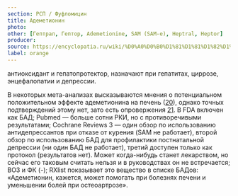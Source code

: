 ```yaml
---
section: РСП / Фуфломицин
title: Адеметионин
photo:
other: [Гептрал, Гептор, Ademetionine, SAM (SAM-e), Heptral, Heptor]
producer:
source: https://encyclopatia.ru/wiki/%D0%A0%D0%B0%D1%81%D1%81%D1%82%D1%80%D0%B5%D0%BB%D1%8C%D0%BD%D1%8B%D0%B9_%D1%81%D0%BF%D0%B8%D1%81%D0%BE%D0%BA_%D0%BF%D1%80%D0%B5%D0%BF%D0%B0%D1%80%D0%B0%D1%82%D0%BE%D0%B2
label: orange
---
```


антиоксидант и гепатопротектор, назначают при гепатитах, циррозе, энцефалопатии и депрессии.

В некоторых мета-анализах высказываются мнения о потенциальном положительном эффекте адеметионина на печень ([20](http://www.journal-of-hepatology.eu/article/S0168-8278%2812%2900409-6/fulltext#s0070)), однако точных подтверждений этому нет, зато есть опровержения [21](http://www.ncbi.nlm.nih.gov/pubmed/16625556). В FDA включен как БАД; Pubmed — больше сотни РКИ, но с противоречивыми результатами; Cochrane Reviews 3 — один обзор по использованию антидепрессантов при отказе от курения (SAM не работает), второй обзор по использованию БАД для профилактики постнатальной депрессии (ни один БАД не работает), третий доступен только как протокол (результатов нет). Может когда-нибудь станет лекарством, но сейчас его таковым считать нельзя и в руководствах он не встречается; ВОЗ и ФК (-); RXlist показывает это вещество в списке БАДов: «Адеметионин, кажется, может помогать при болезнях печени и уменьшении болей при остеоартрозе».
